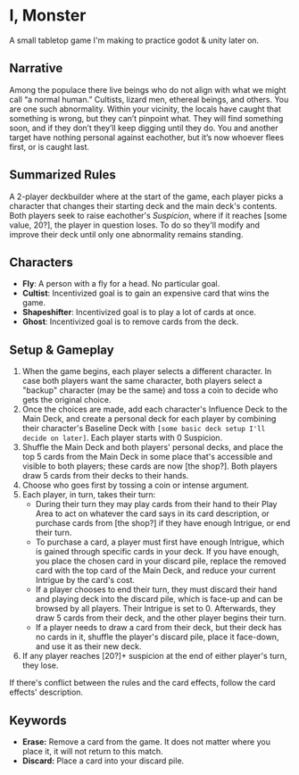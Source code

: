 # I, Monster

A small tabletop game I'm making to practice godot & unity later on.

## Narrative

Among the populace there live beings who do not align with what we might call “a normal human.” Cultists, lizard men, ethereal beings, and others. You are one such abnormality.
Within your vicinity, the locals have caught that something is wrong, but they can’t pinpoint what. They will find something soon, and if they don’t they’ll keep digging until they do.
You and another target have nothing personal against eachother, but it’s now whoever flees first, or is caught last.

## Summarized Rules

A 2-player deckbuilder where at the start of the game, each player picks a character that changes their starting deck and the main deck's contents. Both players seek to raise eachother's *Suspicion*, where if it reaches [some value, 20?], the player in question loses. To do so they'll modify and improve their deck until only one abnormality remains standing.

## Characters

- **Fly**: A person with a fly for a head. No particular goal.
- **Cultist**: Incentivized goal is to gain an expensive card that wins the game.
- **Shapeshifter**: Incentivized goal is to play a lot of cards at once.
- **Ghost**: Incentivized goal is to remove cards from the deck.

## Setup & Gameplay

1. When the game begins, each player selects a different character. In case both players want the same character, both players select a "backup" character (may be the same) and toss a coin to decide who gets the original choice.
2. Once the choices are made, add each character's Influence Deck to the Main Deck, and create a personal deck for each player by combining their character's Baseline Deck with `[some basic deck setup I'll decide on later]`. Each player starts with 0 Suspicion.
3. Shuffle the Main Deck and both players' personal decks, and place the top 5 cards from the Main Deck in some place that's accessible and visible to both players; these cards are now [the shop?]. Both players draw 5 cards from their decks to their hands.
4. Choose who goes first by tossing a coin or intense argument.
5. Each player, in turn, takes their turn:
    - During their turn they may play cards from their hand to their Play Area to act on whatever the card says in its card description, or purchase cards from [the shop?] if they have enough Intrigue, or end their turn.
    - To purchase a card, a player must first have enough Intrigue, which is gained through specific cards in your deck. If you have enough, you place the chosen card in your discard pile, replace the removed card with the top card of the Main Deck, and reduce your current Intrigue by the card's cost.
    - If a player chooses to end their turn, they must discard their hand and playing deck into the discard pile, which is face-up and can be browsed by all players. Their Intrigue is set to 0. Afterwards, they draw 5 cards from their deck, and the other player begins their turn.
    - If a player needs to draw a card from their deck, but their deck has no cards in it, shuffle the player's discard pile, place it face-down, and use it as their new deck.
6. If any player reaches [20?]+ suspicion at the end of either player's turn, they lose.

If there's conflict between the rules and the card effects, follow the card effects' description.

## Keywords

- **Erase:** Remove a card from the game. It does not matter where you place it, it will not return to this match.
- **Discard:** Place a card into your discard pile.
